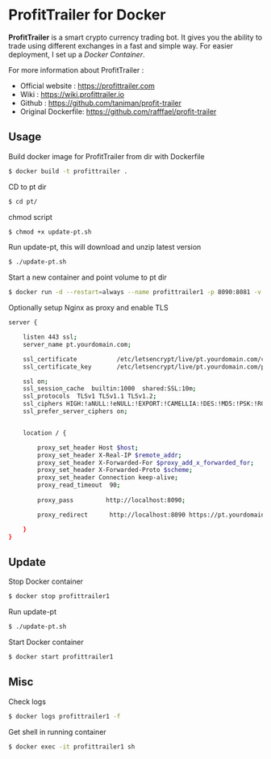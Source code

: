 # ProfitTrailer for Docker

**ProfitTrailer** is a smart crypto currency trading bot. It gives you the ability to trade using different exchanges in a fast and simple way.
For easier deployment, I set up a *Docker Container*.

For more information about ProfitTrailer :

 - Official website : https://profittrailer.com
 - Wiki : https://wiki.profittrailer.io
 - Github : https://github.com/taniman/profit-trailer
 - Original Dockerfile: https://github.com/rafffael/profit-trailer

## Usage

Build docker image for ProfitTrailer from dir with Dockerfile

```bash
$ docker build -t profittrailer .
```

CD to pt dir

```bash
$ cd pt/
```

chmod script

```bash
$ chmod +x update-pt.sh
```

Run update-pt, this will download and unzip latest version

```bash
$ ./update-pt.sh
```

Start a new container and point volume to pt dir

```bash
$ docker run -d --restart=always --name profittrailer1 -p 8090:8081 -v /var/opt/profittrailer-docker/pt:/app/ProfitTrailer profit-trailer
```

Optionally setup Nginx as proxy and enable TLS

```bash
server {

    listen 443 ssl;
    server_name pt.yourdomain.com;

    ssl_certificate           /etc/letsencrypt/live/pt.yourdomain.com/cert.pem;
    ssl_certificate_key       /etc/letsencrypt/live/pt.yourdomain.com/privkey.pem;

    ssl on;
    ssl_session_cache  builtin:1000  shared:SSL:10m;
    ssl_protocols  TLSv1 TLSv1.1 TLSv1.2;
    ssl_ciphers HIGH:!aNULL:!eNULL:!EXPORT:!CAMELLIA:!DES:!MD5:!PSK:!RC4;
    ssl_prefer_server_ciphers on;


    location / {

        proxy_set_header Host $host;
        proxy_set_header X-Real-IP $remote_addr;
        proxy_set_header X-Forwarded-For $proxy_add_x_forwarded_for;
        proxy_set_header X-Forwarded-Proto $scheme;
        proxy_set_header Connection keep-alive;
        proxy_read_timeout  90;
  
        proxy_pass         http://localhost:8090;

        proxy_redirect      http://localhost:8090 https://pt.yourdomain.com;

    }
}
```

## Update

Stop Docker container

```bash
$ docker stop profittrailer1
```

Run update-pt

```bash
$ ./update-pt.sh
```

Start Docker container

```bash
$ docker start profittrailer1
```

## Misc

Check logs

```bash
$ docker logs profittrailer1 -f
```

Get shell in running container

```bash
$ docker exec -it profittrailer1 sh
```


